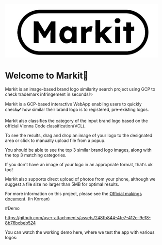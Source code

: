 ![Markit logo](https://github.com/hswon30/markit/blob/070455905658f00637200c1e4a2b33dc7f4338fb/markit_logo.jpg)

# Welcome to Markit🔎
Markit is an image-based brand logo similarity search project using GCP to check trademark infringement in seconds!✨

Markit is a GCP-based interactive WebApp enabling users to quickly check✔️ how similar their brand logo is to registered, pre-existing logos.

Markit also classifies the category of the input brand logo based on the official Vienna Code classification(VCL). 

To see the results, drag and drop an image of your logo to the designated area or click to manually upload file from a popup.

You should be able to see the top 3 similar brand logo images, along with the top 3 matching categories.

If you don't have an image of your logo in an appropriate format, that's ok too! 

Markit also supports direct upload of photos from your phone, although we suggest a file size no larger than 5MB for optimal results. 

For more information on this project, please see the [Official makings document](https://github.com/hswon30/markit/blob/795d8c45eecb902d6c7be88b540b637fad740d5a/GCP_markit_%EB%B0%9C%ED%91%9C_%EC%B5%9C%EC%A2%85.pptx.pdf). (In Korean)

#Demo


https://github.com/user-attachments/assets/248fb844-4fe7-412e-9e18-8b76bcbeb524


You can watch the working demo here, where we test the app with various logos:






